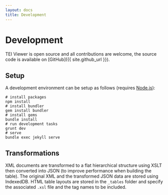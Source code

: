 ```yaml
---
layout: docs
title: Development
---
```


# Development

TEI Viewer is open source and all contributions are welcome, the source code is
available on [GitHub]({{ site.github_url }}).


## Setup

A development environment can be setup as follows (requires [Node.js](https://nodejs.org/)):

```shell
# install packages
npm install
# install bundler
gem install bundler
# install gems
bundle install
# run development tasks
grunt dev
# serve
bundle exec jekyll serve
```


## Transformations

XML documents are transformed to a flat hierarchical structure using XSLT then
converted into JSON (to improve performance when building the table). The original
XML and the transformed JSON data are stored using IndexedDB. HTML table layouts
are stored in the `_tables` folder and specify the associated `.xsl` file and
the tag names to be included.
